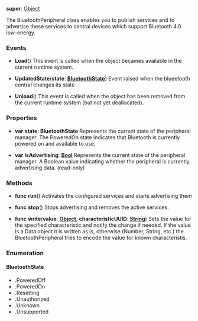 **super**: [Object](Object.md)

The BluetoothPeripheral class enables you to publish services and to advertise these services to central devices which support Bluetooth 4.0 low-energy.

### Events

* **Load**()
This event is called when the object becames available in the current runtime system.

* **UpdatedState**(**state**: <strong><a href="#_enum_BluetoothState">BluetoothState</a></strong>)
Event raised when the blueetooth central changes its state

* **Unload**()
This event is called when the object has been removed from the current runtime system (but not yet deallocated).



### Properties

* **var** **state**: **BluetoothState**
Represents the current state of the peripheral manager. The PoweredOn state indicates that Bluetooth is currently powered on and available to use.

* **var** **isAdvertising**: **[Bool](../gravity/types.md)**
Represents the current state of the peripheral manager. A Boolean value indicating whether the peripheral is currently advertising data. \(read-only\)



### Methods

* **func** **run**()
Activates the configured services and starts advertising them

* **func** **stop**()
Stops advertising and removes the active services.

* **func** **write**(**value**: <strong>[Object](../gravity/types.md)</strong>, **characteristicUUID**: <strong>[String](../gravity/types.md)</strong>)
Sets the value for the specified characteristic and notify the change if needed. If the value is a Data object it is written as is, otherwise (Number, String, etc.) the BluetoothPeripheral tries to encode the value for known characteristis.





### Enumeration

#### BluetoothState
 * .PoweredOff
 * .PoweredOn
 * .Resetting
 * .Unauthorized
 * .Unknown
 * .Unsupported



